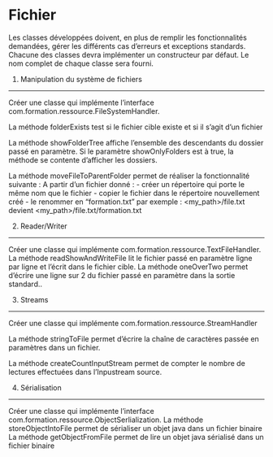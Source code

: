 Fichier
=======
Les classes développées doivent, en plus de remplir les fonctionnalités demandées, gérer les différents cas d’erreurs et exceptions standards. Chacune des classes devra implémenter un constructeur par défaut. Le nom complet de chaque classe sera fourni.

1) Manipulation du système de fichiers
--------------------
Créer une classe qui implémente l’interface com.formation.ressource.FileSystemHandler.

La méthode folderExists test si le fichier cible existe et si il s’agit d’un fichier

La méthode showFolderTree affiche l’ensemble des descendants du dossier passé en paramètre. Si le paramètre showOnlyFolders est à true, la méthode se contente d’afficher les dossiers.

La méthode moveFileToParentFolder permet de réaliser la fonctionnalité suivante : 
A partir d’un fichier donné :
	- créer un répertoire qui porte le même nom que le fichier
	- copier le fichier dans le répertoire nouvellement créé
	- le renommer en “formation.txt”
par exemple : 
	<my_path>/file.txt devient <my_path>/file.txt/formation.txt
	
2) Reader/Writer
--------------------
Créer une classe qui implémente com.formation.ressource.TextFileHandler.
La méthode readShowAndWriteFile lit le fichier passé en paramètre ligne par ligne et l’écrit dans le fichier cible.
La méthode oneOverTwo permet d’écrire une ligne sur 2 du fichier passé en paramètre dans la sortie standard..

3) Streams
--------------------
Créer une classe qui implémente com.formation.ressource.StreamHandler

La méthode stringToFile permet d’écrire la chaîne de caractères passée en paramètres dans un fichier.

La méthode createCountInputStream permet de compter le nombre de lectures effectuées dans l’Inpustream source.

4) Sérialisation
--------------------
Créer une classe qui implémente l’interface com.formation.ressource.ObjectSerlialization.
La méthode storeObjectIntoFile permet de sérialiser un objet java dans un fichier binaire
La méthode getObjectFromFile permet de lire un objet java sérialisé dans un fichier binaire